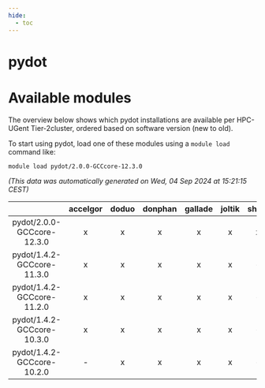 ```yaml
---
hide:
  - toc
---
```


pydot
=====

# Available modules


The overview below shows which pydot installations are available per HPC-UGent Tier-2cluster, ordered based on software version (new to old).

To start using pydot, load one of these modules using a `module load` command like:

```shell
module load pydot/2.0.0-GCCcore-12.3.0
```

*(This data was automatically generated on Wed, 04 Sep 2024 at 15:21:15 CEST)*  

| |accelgor|doduo|donphan|gallade|joltik|shinx|skitty|
| :---: | :---: | :---: | :---: | :---: | :---: | :---: | :---: |
|pydot/2.0.0-GCCcore-12.3.0|x|x|x|x|x|x|x|
|pydot/1.4.2-GCCcore-11.3.0|x|x|x|x|x|-|x|
|pydot/1.4.2-GCCcore-11.2.0|x|x|x|x|x|-|x|
|pydot/1.4.2-GCCcore-10.3.0|x|x|x|x|x|-|x|
|pydot/1.4.2-GCCcore-10.2.0|-|x|x|x|x|-|x|
